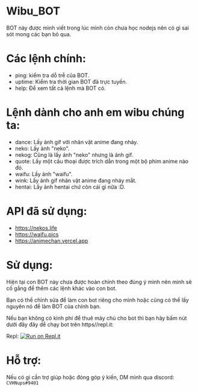 # Wibu_BOT
BOT này được mình viết trong lúc mình còn chưa học nodejs nên có gì sai sót mong các bạn bỏ qua.

# Các lệnh chính:
- ping: kiểm tra dỗ trễ của BOT.
- uptime: Kiểm tra thời gian BOT đã trực tuyến.
- help: Để xem tất cả lệnh mà BOT có.


# Lệnh dành cho anh em wibu chúng ta:
- dance: Lấy ảnh gif với nhân vật anime đang nhảy.
- neko: Lấy ảnh "neko".
- nekog: Cũng là lấy ảnh "neko" nhưng là ảnh gif.
- quote: Lấy một câu thoại được trích dẫn trong một bộ phim anime nào đó.
- waifu: Lấy ảnh "waifu".
- wink: Lấy ảnh gif nhân vật anime đang nháy mắt.
- hentai: Lấy ảnh hentai chứ còn cái gì nữa :D.

# API đã sử dụng:
- https://nekos.life
- https://waifu.pics
- https://animechan.vercel.app
# Sử dụng:
Hiện tại con BOT này chưa được hoàn chỉnh theo đúng ý mình nên mình sẽ cố gắng để thêm các lệnh khác vào con bot.

Bạn có thể chỉnh sửa để làm con bot riêng cho mình hoặc cũng có thể lấy nguyên nó để làm BOT của chính bạn.

Nếu bạn không có kinh phí để thuê máy chủ cho bot thì bạn hãy bấm nút dưới đây đây dể chạy bot trên https//repl.it:

Repl: [![Run on Repl.it](https://repl.it/badge/github/chuhanh-0704/Wibu_BOT)](https://repl.it/github/chuhanh-0704/Wibu_BOT)
# Hỗ trợ:
Nếu có gì cần trợ giúp hoặc đóng góp ý kiến, DM mình qua discord: ```CVHNups#9401```
